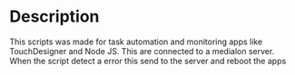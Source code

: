 # Description
This scripts was made for task automation and monitoring apps like TouchDesigner and Node JS. This are connected to a medialon server. When the script detect a error this send to the server and reboot the apps
